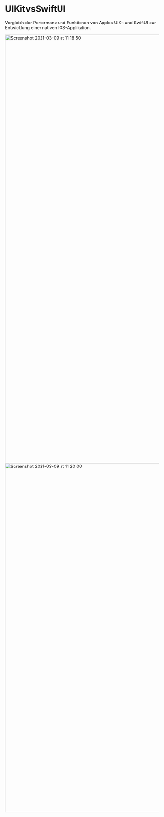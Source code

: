 # UIKitvsSwiftUI
Vergleich der Performanz und Funktionen von Apples UIKit und SwiftUI zur Entwicklung einer nativen   IOS-Applikation.

<img width="1400" alt="Screenshot 2021-03-09 at 11 18 50" src="https://user-images.githubusercontent.com/32933389/110456062-6d920500-80c9-11eb-9d28-fa18d15bcead.png">

<img width="1141" alt="Screenshot 2021-03-09 at 11 20 00" src="https://user-images.githubusercontent.com/32933389/110456066-6f5bc880-80c9-11eb-8383-c32671864a76.png">
